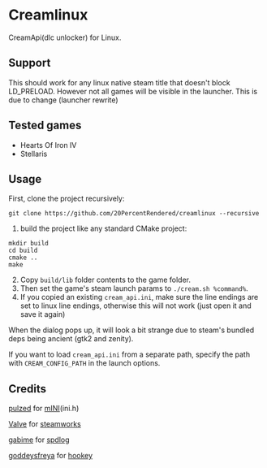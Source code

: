 # Creamlinux
CreamApi(dlc unlocker) for Linux.

## Support
This should work for any linux native steam title that doesn't block LD_PRELOAD. However not all games will be visible in the launcher. This is due to change (launcher rewrite)
## Tested games
 - Hearts Of Iron IV
 - Stellaris 

## Usage
First, clone the project recursively:
```
git clone https://github.com/20PercentRendered/creamlinux --recursive
```
1. build the project like any standard CMake project:
```
mkdir build
cd build
cmake ..
make
```

2. Copy `build/lib` folder contents to the game folder.
3. Then set the game's steam launch params to `./cream.sh %command%`.
4. If you copied an existing `cream_api.ini`, make sure the line endings are set to linux line endings, otherwise this will not work (just open it and save it again)

When the dialog pops up, it will look a bit strange due to steam's bundled deps being ancient (gtk2 and zenity).

If you want to load `cream_api.ini` from a separate path, specify the path with `CREAM_CONFIG_PATH` in the launch options.

## Credits
[pulzed](https://github.com/pulzed) for [mINI](https://github.com/pulzed/mINI)(ini.h)

[Valve](https://www.valvesoftware.com/) for [steamworks](https://partner.steamgames.com/)

[gabime](https://github.com/gabime) for [spdlog](https://github.com/gabime/spdlog)

[goddeysfreya](https://github.com/goddessfreya) for [hookey](https://github.com/goddessfreya/hookey)
